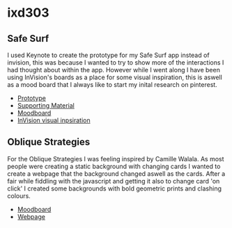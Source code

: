 # ixd303
## Safe Surf 
I used Keynote to create the prototype for my Safe Surf app instead of invision, this was because I wanted to try to show more of the interactions I had thought about within the app. However while I went along I have been using InVision's boards as a place for some visual inspiration, this is aswell as a mood board that I always like to start my inital research on pinterest.  


- [Prototype](http://aynsleylongridge.com/ixd304/safesurf.html)
- [Supporting Material](http://aynsleylongridge.tumblr.com/tagged/ixd303)
- [Moodboard](https://uk.pinterest.com/aynsley125/weather-app/)
- [InVision visual inpsiration](https://uk.pinterest.com/aynsley125/weather-app/)

## Oblique Strategies
For the Oblique Strategies I was feeling inspired by Camille Walala. As most people were creating a static background with changing cards I wanted to create a webpage that the background changed aswell as the cards. After a fair while fiddling with the javascript and getting it also to change card 'on click' I created some backgrounds with bold geometric prints and clashing colours.

- [Moodboard](https://uk.pinterest.com/aynsley125/oblique-strategies/)
- [Webpage](https://aynsleylongridge.github.io/obliquestrategies/index.html)
